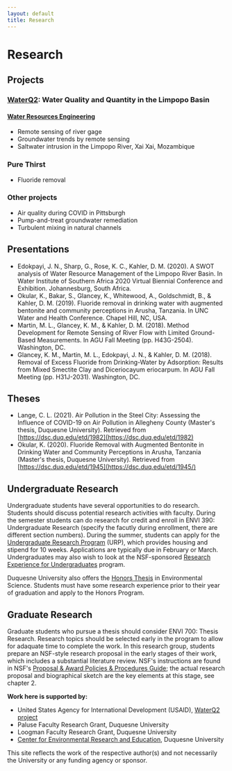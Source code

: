```yaml
---
layout: default
title: Research
---
```

# Research 
## Projects
### [WaterQ2](http://www.duq.edu/limpopo): Water Quality and Quantity in the Limpopo Basin  
#### [Water Resources Engineering](/research.html)  
- Remote sensing of river gage  
- Groundwater trends by remote sensing  
- Saltwater intrusion in the Limpopo River, Xai Xai, Mozambique  

### Pure Thirst  
- Fluoride removal  

### Other projects  
- Air quality during COVID in Pittsburgh
- Pump-and-treat groundwater remediation  
- Turbulent mixing in natural channels  

## Presentations  
- Edokpayi, J. N., Sharp, G., Rose, K. C., Kahler, D. M. (2020). A SWOT analysis of Water Resource Management of the Limpopo River Basin. In Water Institute of Southern Africa 2020 Virtual Biennial Conference and Exhibition.  Johannesburg, South Africa.
- Okular, K., Bakar, S., Glancey, K., Whitewood, A., Goldschmidt, B., & Kahler, D. M. (2019). Fluoride removal in drinking water with augmented bentonite and community perceptions in Arusha, Tanzania. In UNC Water and Health Conference. Chapel Hill, NC, USA.
- Martin, M. L., Glancey, K. M., & Kahler, D. M. (2018). Method Development for Remote Sensing of River Flow with Limited Ground-Based Measurements. In AGU Fall Meeting (pp. H43G-2504). Washington, DC.
- Glancey, K. M., Martin, M. L., Edokpayi, J. N., & Kahler, D. M. (2018). Removal of Excess Fluoride from Drinking-Water by Adsorption: Results from Mixed Smectite Clay and Diceriocayum eriocarpum. In AGU Fall Meeting (pp. H31J-2031). Washington, DC.

## Theses  
- Lange, C. L. (2021). Air Pollution in the Steel City: Assessing the Influence of COVID-19 on Air Pollution in Allegheny County (Master's thesis, Duquesne University). Retrieved from [https://dsc.duq.edu/etd/1982](https://dsc.duq.edu/etd/1982)  
- Okular, K. (2020). Fluoride Removal with Augmented Bentonite in Drinking Water and Community Perceptions in Arusha, Tanzania (Master's thesis, Duquesne University). Retrieved from [https://dsc.duq.edu/etd/1945](https://dsc.duq.edu/etd/1945/)  

## Undergraduate Research  
Undergraduate students have several opportunities to do research.  Students should discuss potential research activities with faculty.  During the semester students can do research for credit and enroll in ENVI 390: Undergraduate Research (specify the facutly during enrollment, there are different section numbers).  During the summer, students can apply for the [Undergraduate Research Program](https://www.duq.edu/academics/schools/natural-and-environmental-sciences/undergraduate-research) (URP), which provides housing and stipend for 10 weeks.  Applications are typically due in February or March.  Undergraduates may also wish to look at the NSF-sponsored [Research Experience for Undergraduates](https://www.nsf.gov/crssprgm/reu/) program.  

Duquesne University also offers the [Honors Thesis](https://docs.google.com/document/d/1h_d4PMVz21F_MJPQXK4ohUgkycKG1AQ0DKGkeDLLch8/edit?usp=sharing) in Environmental Science.  Students must have some research experience prior to their year of graduation and apply to the Honors Program.  

## Graduate Research
Graduate students who pursue a thesis should consider ENVI 700: Thesis Research.  Research topics should be selected early in the program to allow for adaquate time to complete the work.  In this research group, students prepare an NSF-style research proposal in the early stages of their work, which includes a substantial literature review.  NSF's instructions are found in NSF's [Proposal & Award Policies & Procedures Guide](https://www.nsf.gov/publications/pub_summ.jsp?ods_key=pappg); the actual research proposal and biographical sketch are the key elements at this stage, see chapter 2.  

**Work here is supported by:**
- United States Agency for International Development (USAID), [WaterQ2 project](http://www.duq.edu/limpopo)  
- Paluse Faculty Research Grant, Duquesne University  
- Loogman Faculty Research Grant, Duquesne University  
- [Center for Environmental Research and Education](http://www.duq.edu/cere), Duquesne University  

This site reflects the work of the respective author(s) and not necessarily the University or any funding agency or sponsor.  
